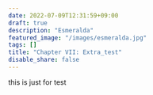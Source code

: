 ```yaml
---
date: 2022-07-09T12:31:59+09:00
draft: true
description: "Esmeralda"
featured_image: "/images/esmeralda.jpg"
tags: []
title: "Chapter VII: Extra_test"
disable_share: false
---
```

this is just for test
